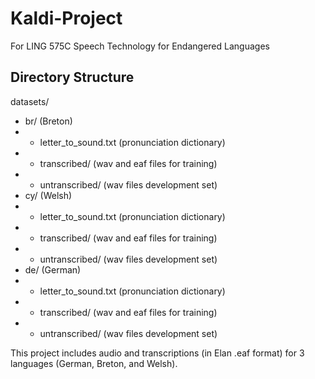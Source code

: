 # Kaldi-Project
For LING 575C Speech Technology for Endangered Languages

## Directory Structure

datasets/
- br/ (Breton)
- - letter_to_sound.txt (pronunciation dictionary)
- - transcribed/ (wav and eaf files for training)
- - untranscribed/ (wav files development set)
- cy/ (Welsh)
- - letter_to_sound.txt (pronunciation dictionary)
- - transcribed/ (wav and eaf files for training)
- - untranscribed/ (wav files development set)
- de/ (German)
- - letter_to_sound.txt (pronunciation dictionary)
- - transcribed/ (wav and eaf files for training)
- - untranscribed/ (wav files development set)

This project includes audio and transcriptions (in Elan .eaf format) for 3 languages (German, Breton, and Welsh).
